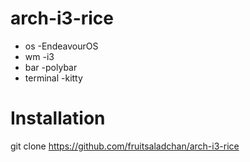 # arch-i3-rice


- os -EndeavourOS
- wm -i3
- bar -polybar
- terminal -kitty

# Installation
git clone https://github.com/fruitsaladchan/arch-i3-rice
